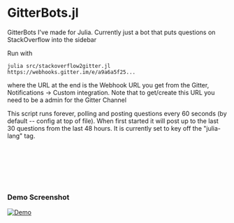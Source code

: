 # GitterBots.jl
GitterBots I've made for Julia. Currently just a bot that puts questions on StackOverflow into the sidebar


Run with

```
julia src/stackoverflow2gitter.jl https://webhooks.gitter.im/e/a9a6a5f25...
```

where the URL at the end is the Webhook URL you get from the Gitter, Notifications -> Custom integration.
Note that to get/create this URL you need to be a admin for the Gitter Channel


This script runs forever, polling and posting questions every 60 seconds (by default -- config at top of file).
When first started it will post up to the last 30 questions from the last 48 hours.
It is currently set to key off the "julia-lang" tag.

<br/><br/><br/><br/><br/>
### Demo Screenshot

[![Demo](http://i.stack.imgur.com/WG7OL.png)](http://i.stack.imgur.com/WG7OL.png)
